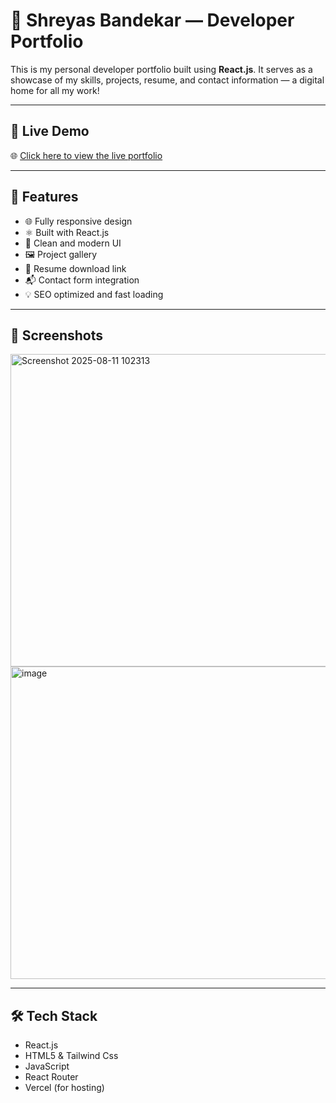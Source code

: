 # 💼 Shreyas Bandekar — Developer Portfolio

This is my personal developer portfolio built using **React.js**. It serves as a showcase of my skills, projects, resume, and contact information — a digital home for all my work!

---

##  🚀 Live Demo

🌐 [Click here to view the live portfolio]()

---
## 🚀 Features

- 🌐 Fully responsive design
- ⚛️ Built with React.js
- 🎨 Clean and modern UI
- 🖼️ Project gallery
- 📄 Resume download link
- 📬 Contact form integration
- 💡 SEO optimized and fast loading

---

## 📸 Screenshots
<img width="1000" height="500" alt="Screenshot 2025-08-11 102313" src="https://github.com/user-attachments/assets/5ffe650d-c385-4bb4-a94a-98076f5df438" /> <img width="1000" height="500" alt="image" src="https://github.com/user-attachments/assets/d9c52f9c-a9ce-470f-844b-ac2cb691a0fb" /> 



---

## 🛠️ Tech Stack

- React.js
- HTML5 & Tailwind Css
- JavaScript
- React Router
- Vercel (for hosting)

